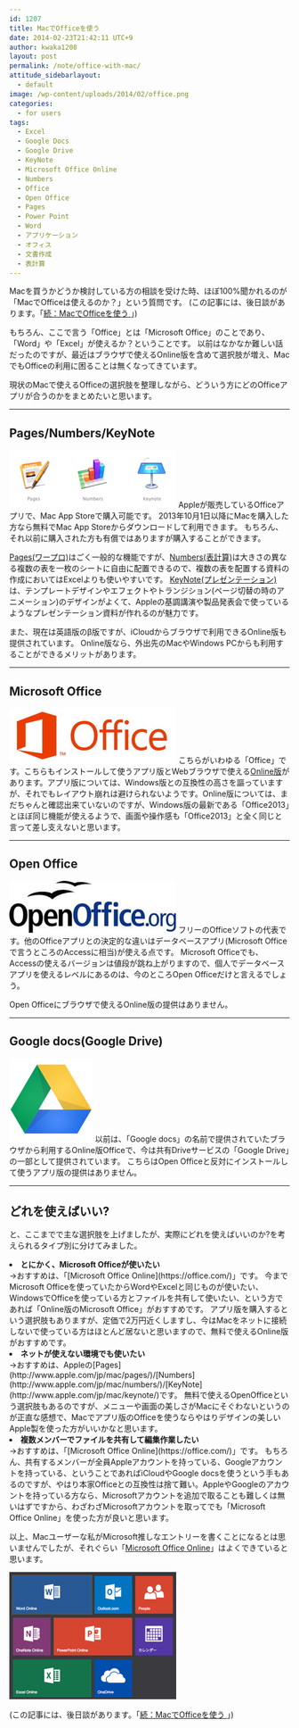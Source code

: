 ```yaml
---
id: 1207
title: MacでOfficeを使う
date: 2014-02-23T21:42:11 UTC+9
author: kwaka1208
layout: post
permalink: /note/office-with-mac/
attitude_sidebarlayout:
  - default
image: /wp-content/uploads/2014/02/office.png
categories:
  - for users
tags:
  - Excel
  - Google Docs
  - Google Drive
  - KeyNote
  - Microsoft Office Online
  - Numbers
  - Office
  - Open Office
  - Pages
  - Power Point
  - Word
  - アプリケーション
  - オフィス
  - 文書作成
  - 表計算
---
```

Macを買うかどうか検討している方の相談を受けた時、ほぼ100%聞かれるのが「MacでOfficeは使えるのか？」という質問です。
(この記事には、後日談があります。「[続：MacでOfficeを使う ](/office-with-mac-part2/)」)

もちろん、ここで言う「Office」とは「Microsoft Office」のことであり、「Word」や「Excel」が使えるか？ということです。
以前はなかなか難しい話だったのですが、最近はブラウザで使えるOnline版を含めて選択肢が増え、MacでもOfficeの利用に困ることは無くなってきています。

現状のMacで使えるOfficeの選択肢を整理しながら、どういう方にどのOfficeアプリが合うのかをまとめたいと思います。

- - -
## Pages/Numbers/KeyNote
![iWorks](/assets/images/2014/02/iWorks.png)
Appleが販売しているOfficeアプリで、Mac App Storeで購入可能です。
2013年10月1日以降にMacを購入した方なら無料でMac App Storeからダウンロードして利用できます。
もちろん、それ以前に購入された方も有償ではありますが購入することができます。

[Pages(ワープロ)](http://www.apple.com/jp/mac/pages/)はごく一般的な機能ですが、[Numbers(表計算)](http://www.apple.com/jp/mac/numbers/)は大きさの異なる複数の表を一枚のシートに自由に配置できるので、複数の表を配置する資料の作成においてはExcelよりも使いやすいです。
[KeyNote(プレゼンテーション)](http://www.apple.com/jp/mac/keynote/)は、テンプレートデザインやエフェクトやトランジション(ページ切替の時のアニメーション)のデザインがよくて、Appleの基調講演や製品発表会で使っているようなプレゼンテーション資料が作れるのが魅力です。

また、現在は英語版のβ版ですが、iCloudからブラウザで利用できるOnline版も提供されています。
Online版なら、外出先のMacやWindows PCからも利用することができるメリットがあります。
- - -
## Microsoft Office
[![Microsoft Office](/assets/images/2014/02/micosoftoffice.png)](http://office.microsoft.com/ja-jp/)
こちらがいわゆる「Office」です。こちらもインストールして使うアプリ版とWebブラウザで使える[Online版](https://office.com/)があります。アプリ版については、Windows版との互換性の高さを謳っていますが、それでもレイアウト崩れは避けられないようです。Online版については、まだちゃんと確認出来ていないのですが、Windows版の最新である「Office2013」とほぼ同じ機能が使えるようで、画面や操作感も「Office2013」と全く同じと言って差し支えないと思います。
- - -
## Open Office
[![Open Office](/assets/images/2014/02/OOo.png)](http://www.openoffice.org/ja/)
フリーのOfficeソフトの代表です。他のOfficeアプリとの決定的な違いはデータベースアプリ(Microsoft Officeで言うところのAccessに相当)が使える点です。
Microsoft Officeでも、Accessの使えるバージョンは値段が跳ね上がりますので、個人でデータベースアプリを使えるレベルにあるのは、今のところOpen Officeだけと言えるでしょう。

Open Officeにブラウザで使えるOnline版の提供はありません。
- - -
## Google docs(Google Drive)
[![Google Docs](/assets/images/2014/02/GoogleDocs.png)](http://docs.google.com/?hl=ja)
以前は、「Google docs」の名前で提供されていたブラウザから利用するOnline版Officeで、今は共有Driveサービスの「Google Drive」の一部として提供されています。
こちらはOpen Officeと反対にインストールして使うアプリ版の提供はありません。
- - -
## どれを使えばいい?
と、ここまでで主な選択肢を上げましたが、実際にどれを使えばいいのか?を考えられるタイプ別に分けてみました。

<li><strong>とにかく、Microsoft Officeが使いたい</strong><br />
→おすすめは、「[Microsoft Office Online](https://office.com/)」です。
今までMicrosoft Officeを使っていたからWordやExcelと同じものが使いたい、WindowsでOfficeを使っている方とファイルを共有して使いたい、という方であれば「Online版のMicrosoft Office」がおすすめです。
アプリ版を購入するという選択肢もありますが、定価で2万円近くしますし、今はMacをネットに接続しないで使っている方はほとんど居ないと思いますので、無料で使えるOnline版がおすすめです。
</li>
<li><strong>ネットが使えない環境でも使いたい</strong><br />
→おすすめは、Appleの[Pages](http://www.apple.com/jp/mac/pages/)/[Numbers](http://www.apple.com/jp/mac/numbers/)/[KeyNote](http://www.apple.com/jp/mac/keynote/)です。
無料で使えるOpenOfficeという選択肢もあるのですが、メニューや画面の美しさがMacにそぐわないというのが正直な感想で、Macでアプリ版のOfficeを使うならやはりデザインの美しいApple製を使った方がいいかなと思います。
</li>
<li><strong>複数メンバーでファイルを共有して編集作業したい</strong><br />
→おすすめは、「[Microsoft Office Online](https://office.com/)」です。
もちろん、共有するメンバーが全員Appleアカウントを持っている、Googleアカウントを持っている、ということであればiCloudやGoogle docsを使うという手もあるのですが、やはり本家Officeとの互換性は捨て難い。AppleやGoogleのアカウントを持っている方なら、Microsoftアカウントを追加で取ることも難しくは無いはずですから、わざわざMicrosoftアカウントを取ってでも「Microsoft Office Online」を使った方が良いと思います。</li>


以上、Macユーザーな私がMicrosoft推しなエントリーを書くことになるとは思いませんでしたが、それぐらい「[Microsoft Office Online](https://office.com/)」はよくできていると思います。

![Microsoft Office Online](/assets/images/2014/02/office.png)

(この記事には、後日談があります。「[続：MacでOfficeを使う ](/office-with-mac-part2/)」)